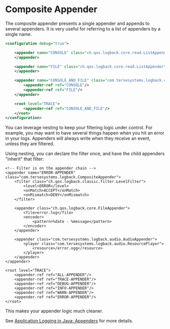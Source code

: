 # Composite Appender

The composite appender presents a single appender and appends to several appenders.  It is very useful for referring to a list of appenders by a single name.

```xml
<configuration debug="true">

    <appender name="CONSOLE" class="ch.qos.logback.core.read.ListAppender">
    </appender>

    <appender name="FILE" class="ch.qos.logback.core.read.ListAppender">
    </appender>

    <appender name="CONSOLE_AND_FILE" class="com.tersesystems.logback.core.CompositeAppender">
        <appender-ref ref="CONSOLE"/>
        <appender-ref ref="FILE"/>
    </appender>

    <root level="TRACE">
        <appender-ref ref="CONSOLE_AND_FILE"/>
    </root>
</configuration>
```

You can leverage nesting to keep your filtering logic under control. For example, you may want to have several things happen when you hit an error in your logs. Appenders will always write when they receive an event, unless they are filtered.

Using nesting, you can declare the filter once, and have the child appenders "inherit" that filter:

<configuration>
    <newRule pattern="*/player"
           actionClass="com.tersesystems.logback.audio.PlayerAction"/>
 
    <!-- Filter is on the appender chain -->
    <appender name="ERROR-APPENDER" class="com.tersesystems.logback.CompositeAppender">
        <filter class="ch.qos.logback.classic.filter.LevelFilter">
            <level>ERROR</level>
            <onMatch>ACCEPT</onMatch>
            <onMismatch>DENY</onMismatch>
        </filter>
 
        <appender class="ch.qos.logback.core.FileAppender">
            <file>error.log</file>
            <encoder>
                <pattern>%date - %message</pattern>
            </encoder>
        </appender>
 
        <appender class="com.tersesystems.logback.audio.AudioAppender">
            <player class="com.tersesystems.logback.audio.ResourcePlayer">
                <resource>/error.ogg</resource>
            </player>
        </appender>
    </appender>
 
    <root level="TRACE">
        <appender-ref ref="ALL-APPENDER"/>
        <appender-ref ref="TRACE-APPENDER"/>
        <appender-ref ref="DEBUG-APPENDER"/>
        <appender-ref ref="INFO-APPENDER"/>
        <appender-ref ref="WARN-APPENDER"/>
        <appender-ref ref="ERROR-APPENDER"/>
    </root>
</configuration>

This makes your appender logic much cleaner.

See [Application Logging in Java: Appenders](https://tersesystems.com/blog/2019/05/27/application-logging-in-java-part-5/) for more details.
